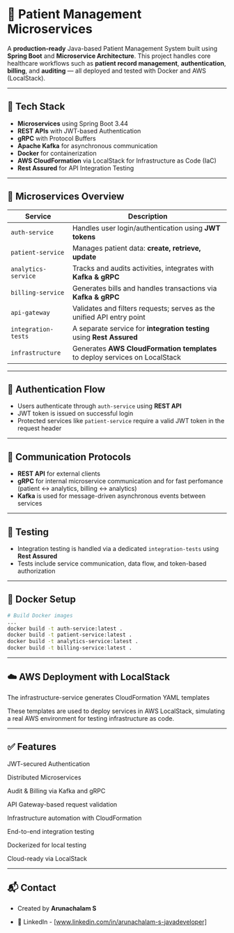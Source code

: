 # 🏥 Patient Management Microservices

A **production-ready** Java-based Patient Management System built using **Spring Boot** and **Microservice Architecture**. This project handles core healthcare workflows such as **patient record management**, **authentication**, **billing**, and **auditing** — all deployed and tested with Docker and AWS (LocalStack).

---

## 🚀 Tech Stack

- **Microservices** using Spring Boot 3.44
- **REST APIs** with JWT-based Authentication
- **gRPC** with Protocol Buffers
- **Apache Kafka** for asynchronous communication
- **Docker** for containerization
- **AWS CloudFormation** via LocalStack for Infrastructure as Code (IaC)
- **Rest Assured** for API Integration Testing

---

## 🧩 Microservices Overview

| Service              | Description                                                                |
|----------------------|----------------------------------------------------------------------------|
| `auth-service`       | Handles user login/authentication using **JWT tokens**                     |
| `patient-service`    | Manages patient data: **create, retrieve, update**                         |
| `analytics-service`  | Tracks and audits activities, integrates with **Kafka & gRPC**             |
| `billing-service`    | Generates bills and handles transactions via **Kafka & gRPC**              |
| `api-gateway`        | Validates and filters requests; serves as the unified API entry point      |
| `integration-tests`  | A separate service for **integration testing** using **Rest Assured**      |
| `infrastructure`     | Generates **AWS CloudFormation templates** to deploy services on LocalStack|

---

## 🔐 Authentication Flow

- Users authenticate through `auth-service` using **REST API**
- JWT token is issued on successful login
- Protected services like `patient-service` require a valid JWT token in the request header

---

## 📡 Communication Protocols

- **REST API** for external clients
- **gRPC** for internal microservice communication and for fast perfomance (patient ↔ analytics, billing ↔ analytics)
- **Kafka** is used for message-driven asynchronous events between services

---

## 🧪 Testing

- Integration testing is handled via a dedicated `integration-tests` using **Rest Assured**
- Tests include service communication, data flow, and token-based authorization

---

## 🐳 Docker Setup

```bash
# Build Docker images
...
docker build -t auth-service:latest .
docker build -t patient-service:latest .
docker build -t analytics-service:latest .
docker build -t billing-service:latest .
```
---
## ☁️ AWS Deployment with LocalStack
The infrastructure-service generates CloudFormation YAML templates

These templates are used to deploy services in AWS LocalStack, simulating a real AWS environment for testing infrastructure as code.

---

## ✅ Features
JWT-secured Authentication

Distributed Microservices

Audit & Billing via Kafka and gRPC

API Gateway-based request validation

Infrastructure automation with CloudFormation

End-to-end integration testing

Dockerized for local testing

Cloud-ready via LocalStack

---

## 📬 Contact
- Created by **Arunachalam S**

- 📧 LinkedIn - [www.linkedin.com/in/arunachalam-s-javadeveloper]
